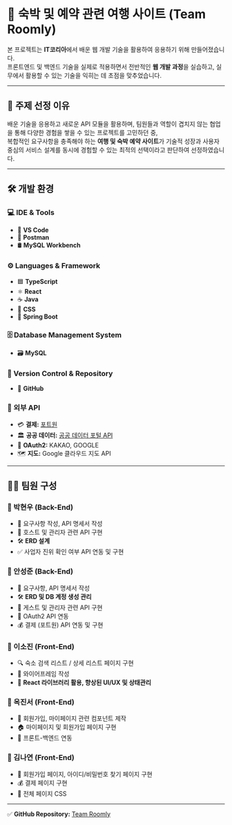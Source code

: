 # 🏨 숙박 및 예약 관련 여행 사이트 (Team Roomly)

본 프로젝트는 **IT코리아**에서 배운 웹 개발 기술을 활용하여 응용하기 위해 만들어졌습니다.  
프론트엔드 및 백엔드 기술을 실제로 적용하면서 전반적인 **웹 개발 과정**을 실습하고, 실무에서 활용할 수 있는 기술을 익히는 데 초점을 맞추었습니다.  

---

## 🎯 주제 선정 이유  
배운 기술을 응용하고 새로운 API 모듈을 활용하며, 팀원들과 역할이 겹치지 않는 협업을 통해 다양한 경험을 쌓을 수 있는 프로젝트를 고민하던 중,  
복합적인 요구사항을 충족해야 하는 **여행 및 숙박 예약 사이트**가 기술적 성장과 사용자 중심의 서비스 설계를 동시에 경험할 수 있는 최적의 선택이라고 판단하여 선정하였습니다.  

---

## 🛠 개발 환경  

### **💻 IDE & Tools**  
- 📝 **VS Code**  
- 📮 **Postman**  
- 🛢 **MySQL Workbench**  

### **⚙️ Languages & Framework**  
- 🟦 **TypeScript**  
- ⚛️ **React**  
- ☕ **Java**  
- 🎨 **CSS**  
- 🍃 **Spring Boot**  

### **🗄 Database Management System**  
- 🗃 **MySQL**  

### **📌 Version Control & Repository**  
- 🐙 **GitHub**  

### **🔗 외부 API**  
- 💳 **결제:** [포트원](https://portone.io/korea/ko)  
- 🏛 **공공 데이터:** [공공 데이터 포털 API](https://www.data.go.kr/)  
- 🔑 **OAuth2:** KAKAO, GOOGLE  
- 🗺 **지도:** Google 클라우드 지도 API  

---

## 👨‍💻 팀원 구성  

### **🔹 박현우 (Back-End)**
- 📜 요구사항 작성, API 명세서 작성
- 🏨 호스트 및 관리자 관련 API 구현  
- 🛠 **ERD 설계**  
- ✅ 사업자 진위 확인 여부 API 연동 및 구현  

### **🔹 안성준 (Back-End)**
- 📄 요구사항, API 명세서 작성  
- 🛠 **ERD 및 DB 계정 생성 관리**  
- 👤 게스트 및 관리자 관련 API 구현  
- 🔑 OAuth2 API 연동  
- 💰 결제 (포트원) API 연동 및 구현  

### **🔹 이소진 (Front-End)**
- 🔍 숙소 검색 리스트 / 상세 리스트 페이지 구현  
- 📝 와이어프레임 작성  
- 🎨 **React 라이브러리 활용, 향상된 UI/UX 및 상태관리**  

### **🔹 옥진서 (Front-End)**
- 👤 회원가입, 마이페이지 관련 컴포넌트 제작  
- 🏠 마이페이지 및 회원가입 페이지 구현  
- 🔗 프론트-백엔드 연동  

### **🔹 김나연 (Front-End)**
- 🔑 회원가입 페이지, 아이디/비밀번호 찾기 페이지 구현  
- 💰 결제 페이지 구현  
- 🎨 전체 페이지 CSS  

---

✅ **GitHub Repository:** [Team Roomly](https://github.com/Team-Roomly)
